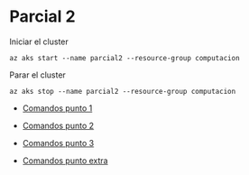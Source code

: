 # Parcial 2
Iniciar el cluster
```
az aks start --name parcial2 --resource-group computacion
```
Parar el cluster
```
az aks stop --name parcial2 --resource-group computacion
```
* [Comandos punto 1](https://github.com/groloboy/parcial2/blob/main/comands_vagrant.sh)

* [Comandos punto 2](https://github.com/groloboy/parcial2/blob/main/punto2/comands.sh)

* [Comandos punto 3](https://github.com/groloboy/parcial2/blob/main/punto3/comands.sh)

* [Comandos punto extra](https://github.com/groloboy/parcial2/blob/main/extra/comands.sh)
